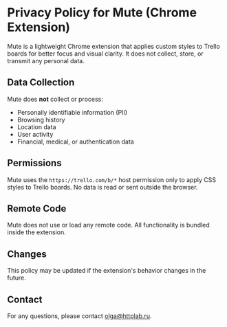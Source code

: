 # Privacy Policy for Mute (Chrome Extension)

Mute is a lightweight Chrome extension that applies custom styles to Trello boards for better focus and visual clarity. It does not collect, store, or transmit any personal data.

## Data Collection

Mute does **not** collect or process:
- Personally identifiable information (PII)
- Browsing history
- Location data
- User activity
- Financial, medical, or authentication data

## Permissions

Mute uses the `https://trello.com/b/*` host permission only to apply CSS styles to Trello boards. No data is read or sent outside the browser.

## Remote Code

Mute does not use or load any remote code. All functionality is bundled inside the extension.

## Changes

This policy may be updated if the extension's behavior changes in the future.

## Contact

For any questions, please contact [olga@httplab.ru](mailto:olga@httplab.ru).

